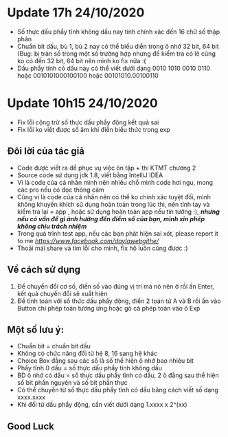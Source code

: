 # Update 17h 24/10/2020
* Số thực dấu phẩy tĩnh không dấu nay tính chính xác đến 16 chữ số thập phân
* Chuẩn bit dấu, bù 1, bù 2 nay có thể biểu diễn trong ô nhớ 32 bit, 64 bit (Bug: bị tràn số trong một số trường hợp nhưng đề kiểm tra có lẽ cũng ko có đến 32 bit, 64 bit nên mình ko fix nữa :(
* Dấu phẩy tính có dấu nay có thể viết dưới dạng 0010 1010 0010 0110 hoặc 0010101000100100 hoặc 00101010.00100110

# Update 10h15 24/10/2020
* Fix lỗi cộng trừ số thực dấu phẩy động kết quả sai
* Fix lỗi ko viết được số âm khi điền biểu thức trong exp

## Đôi lời của tác giả
* Code được viết ra để phục vụ việc ôn tập + thi KTMT chương 2
* Source code sử dụng jdk 1.8, viết bằng IntelliJ IDEA
* Vì là code của cá nhân mình nên nhiều chỗ mình code hơi ngu, mong các pro nếu có đọc thông cảm
* Cũng vì là code của cá nhân nên có thể ko chính xác tuyệt đối, mình không khuyến khích sử dụng hoàn toàn trong lúc thi, nên tính tay và kiểm tra lại = app
, hoặc sử dụng hoàn toàn app nếu tin tưởng :), ***nhưng nếu có vấn đề gì ảnh hưởng đến điểm số của bạn, mình xin phép không chịu trách nhiệm***
* Trong quá trình test app, nếu các bạn phát hiện sai xót, please report it to me *https://www.facebook.com/daylawebgithe/*
* Thoải mái share và tìm lỗi cho mình, fix hộ luôn cũng được :)

## Về cách sử dụng
1. Để chuyển đổi cơ số, điền số vào đúng vị trí mà nó nên ở rồi ấn Enter, kết quả chuyển đổi sẽ xuất hiện
2. Để tính toán với số thức dấu phẩy động, điển 2 toán tử A và B rồi ấn vào Button chỉ phép toán tương ứng
hoặc gõ cả phép toán vào ô Exp
## Một số lưu ý:
* Chuẩn bit = chuẩn bit dấu
* Không có chức năng đổi từ hệ 8, 16 sang hệ khác
* Choice Box đằng sau các số là số thể hiện ô nhớ bao nhiêu bit
* Phẩy tĩnh 0 dấu = số thực dấu phẩy tính không dấu
* BD ô nhớ có dấu = số thực dấu phẩy tĩnh có dấu, 2 ô đằng sau thể hiện số bit phần nguyên và số bit phần thực
* Có thể chuyển từ số thực dấu phẩy tĩnh có dấu bằng cách viết số dạng xxxx.xxxx
* Khi đổi từ dấu phẩy động, cần viết dưới dạng 1.xxxx x 2^(xx)

## Good Luck
